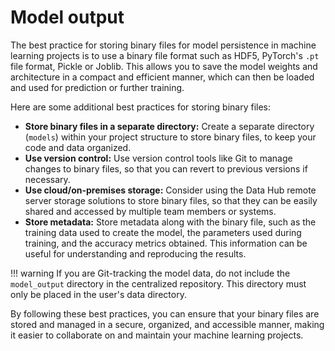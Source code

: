 # Model output

The best practice for storing binary files for model persistence in
machine learning projects is to use a binary file format such as HDF5,
PyTorch's `.pt` file format, Pickle or Joblib. This allows you to save
the model weights and architecture in a compact and efficient manner,
which can then be loaded and used for prediction or further training.

Here are some additional best practices for storing binary files:

- **Store binary files in a separate directory:** Create a separate
directory (`models`) within your project structure to store binary
files, to keep your code and data organized.
- **Use version control:** Use version control tools like Git to manage
changes to binary files, so that you can revert to previous versions if
necessary.
- **Use cloud/on-premises storage:** Consider using the Data Hub remote
server storage solutions to store binary files, so that they can be
easily shared and accessed by multiple team members or systems.
- **Store metadata:** Store metadata along with the binary file, such as
the training data used to create the model, the parameters used during
training, and the accuracy metrics obtained. This information can be
useful for understanding and reproducing the results.

!!! warning
    If you are Git-tracking the model data, do not include the
    `model_output` directory in the centralized repository. This
    directory must only be placed in the user's data directory.

By following these best practices, you can ensure that your binary files
are stored and managed in a secure, organized, and accessible manner,
making it easier to collaborate on and maintain your machine learning
projects.
